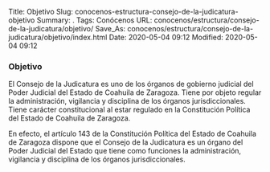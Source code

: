 Title: Objetivo
Slug: conocenos-estructura-consejo-de-la-judicatura-objetivo
Summary: .
Tags: Conócenos
URL: conocenos/estructura/consejo-de-la-judicatura/objetivo/
Save_As: conocenos/estructura/consejo-de-la-judicatura/objetivo/index.html
Date: 2020-05-04 09:12
Modified: 2020-05-04 09:12



### Objetivo


El Consejo de la Judicatura es uno de los órganos de gobierno judicial del Poder Judicial del Estado de Coahuila de Zaragoza. Tiene por objeto regular la administración, vigilancia y disciplina de los órganos jurisdiccionales. Tiene carácter constitucional al estar regulado en la Constitución Política del Estado de Coahuila de Zaragoza. 

En efecto, el artículo 143 de la Constitución Política del Estado de Coahuila de Zaragoza dispone que el Consejo de la Judicatura es un órgano del Poder Judicial del Estado que tiene como funciones la administración, vigilancia y disciplina de los órganos jurisdiccionales. 




